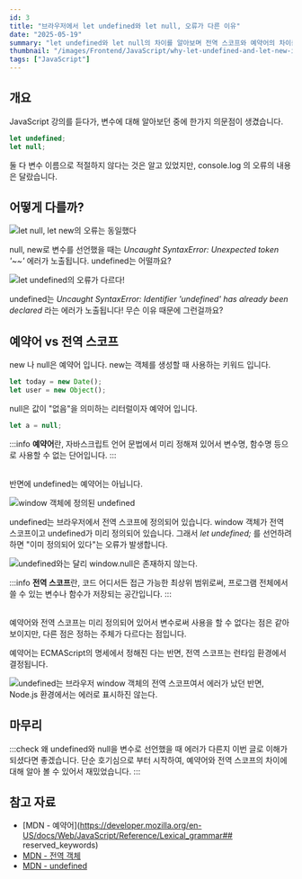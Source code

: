 ```yaml
---
id: 3
title: "브라우저에서 let undefined와 let null, 오류가 다른 이유"
date: "2025-05-19"
summary: "let undefined와 let null의 차이를 알아보며 전역 스코프와 예약어의 차이를 알아보겠습니다."
thumbnail: "/images/Frontend/JavaScript/why-let-undefined-and-let-new-is-different/thumbnail-SCR-20250519-lwwq.png"
tags: ["JavaScript"]
---
```


## 개요

JavaScript 강의를 듣다가, 변수에 대해 알아보던 중에 한가지 의문점이 생겼습니다.

```javascript
let undefined;
let null;
```

둘 다 변수 이름으로 적절하지 않다는 것은 알고 있었지만, console.log 의 오류의 내용은 달랐습니다.

## 어떻게 다를까?

![let null, let new의 오류는 동일했다](/images/Frontend/JavaScript/why-let-undefined-and-let-new-is-different/c71b0161-95e6-48f8-92c9-71a934c6f5dc-SCR-20250519-lwwq.png)

null, new로 변수를 선언했을 때는 _Uncaught SyntaxError: Unexpected token '~~'_ 에러가 노출됩니다. undefined는 어떨까요?

![let undefined의 오류가 다르다!](/images/Frontend/JavaScript/why-let-undefined-and-let-new-is-different/2af5a9b7-72f3-45d9-94ab-6fe2017d8a0d-SCR-20250519-lwyl.png)

undefined는 _Uncaught SyntaxError: Identifier 'undefined' has already been declared_ 라는 에러가 노출됩니다! 무슨 이유 때문에 그런걸까요?

## 예약어 vs 전역 스코프

new 나 null은 예약어 입니다.
new는 객체를 생성할 때 사용하는 키워드 입니다.

```javascript
let today = new Date();
let user = new Object();
```

null은 값이 "없음"을 의미하는 리터럴이자 예약어 입니다.

```javascript
let a = null;
```

:::info
**예약어**란, 자바스크립트 언어 문법에서 미리 정해져 있어서 변수명, 함수명 등으로 사용할 수 없는 단어입니다.
:::

<br />
반면에 undefined는 예약어는 아닙니다.

![window 객체에 정의된 undefined](/images/Frontend/JavaScript/why-let-undefined-and-let-new-is-different/64d3e09a-6a5f-4119-8b92-8260c69920f7-SCR-20250519-lxdd.png)

undefined는 브라우저에서 전역 스코프에 정의되어 있습니다. window 객체가 전역 스코프이고 undefined가 미리 정의되어 있습니다. 그래서 _let undefined;_ 를 선언하려 하면 "이미 정의되어 있다"는 오류가 발생합니다.

![undefined와는 달리 window.null은 존재하지 않는다.](/images/Frontend/JavaScript/why-let-undefined-and-let-new-is-different/de9ef876-901f-4244-90da-d5f1bc4e0a87-image.png)

:::info
**전역 스코프**란, 코드 어디서든 접근 가능한 최상위 범위로써, 프로그램 전체에서 쓸 수 있는 변수나 함수가 저장되는 공간입니다.
:::

<br />
예약어와 전역 스코프는 미리 정의되어 있어서 변수로써 사용을 할 수 없다는 점은 같아 보이지만, 다른 점은 정하는 주체가 다르다는 점입니다.

예약어는 ECMAScript의 명세에서 정해진 다는 반면, 전역 스코프는 런타임 환경에서 결정됩니다.

![undefined는 브라우저 window 객체의 전역 스코프여서 에러가 났던 반면, Node.js 환경에서는 에러로 표시하진 않는다.](/images/Frontend/JavaScript/why-let-undefined-and-let-new-is-different/e8844b45-fa0a-49db-bc69-c33e1f063305-image.png)

## 마무리

:::check
왜 undefined와 null을 변수로 선언했을 때 에러가 다른지 이번 글로 이해가 되셨다면 좋겠습니다. 단순 호기심으로 부터 시작하여, 예약어와 전역 스코프의 차이에 대해 알아 볼 수 있어서 재밌었습니다.
:::

## 참고 자료

- [MDN - 예약어](https://developer.mozilla.org/en-US/docs/Web/JavaScript/Reference/Lexical_grammar## reserved_keywords)
- [MDN - 전역 객체](https://developer.mozilla.org/en-US/docs/Web/JavaScript/Reference/Global_Objects/globalThis)
- [MDN - undefined](https://developer.mozilla.org/en-US/docs/Web/JavaScript/Reference/Global_Objects/undefined)

